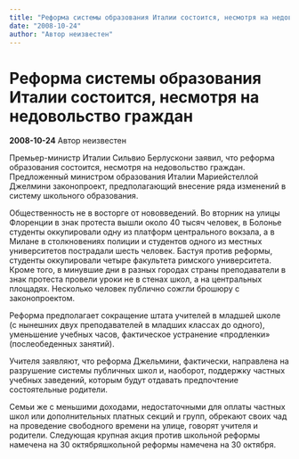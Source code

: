 ```yaml
---
title: "Реформа системы образования Италии состоится, несмотря на недовольство граждан"
date: "2008-10-24"
author: "Автор неизвестен"
---
```


# Реформа системы образования Италии состоится, несмотря на недовольство граждан

**2008-10-24** Автор неизвестен

Премьер-министр Италии Сильвио Берлускони заявил, что реформа образования состоится, несмотря на недовольство граждан. Предложенный министром образования Италии Мариейстеллой Джелмини законопроект, предполагающий внесение ряда изменений в систему школьного образования.

Общественность не в восторге от нововведений. Во вторник на улицы Флоренции в знак протеста вышли около 40 тысяч человек, в Болонье студенты оккупировали одну из платформ центрального вокзала, а в Милане в столкновениях полиции и студентов одного из местных университетов пострадали шесть человек. Бастуя против реформы, студенты оккупировали четыре факультета римского университета. Кроме того, в минувшие дни в разных городах страны преподаватели в знак протеста провели уроки не в стенах школ, а на центральных площадях. Несколько человек публично сожгли брошюру с законопроектом.

Реформа предполагает сокращение штата учителей в младшей школе (с нынешних двух преподавателей в младших классах до одного), уменьшение учебных часов, фактическое устранение «продленки» (послеобеденных занятий).

Учителя заявляют, что реформа Джельмини, фактически, направлена на разрушение системы публичных школ и, наоборот, поддержку частных учебных заведений, которым будут отдавать предпочтение состоятельные родители.

Семьи же с меньшими доходами, недостаточными для оплаты частных школ или дополнительных платных секций и групп, обрекают своих чад на проведение свободного времени на улице, говорят учителя и родители. Следующая крупная акция против школьной реформы намечена на 30 октябряшкольной реформы намечена на 30 октября.